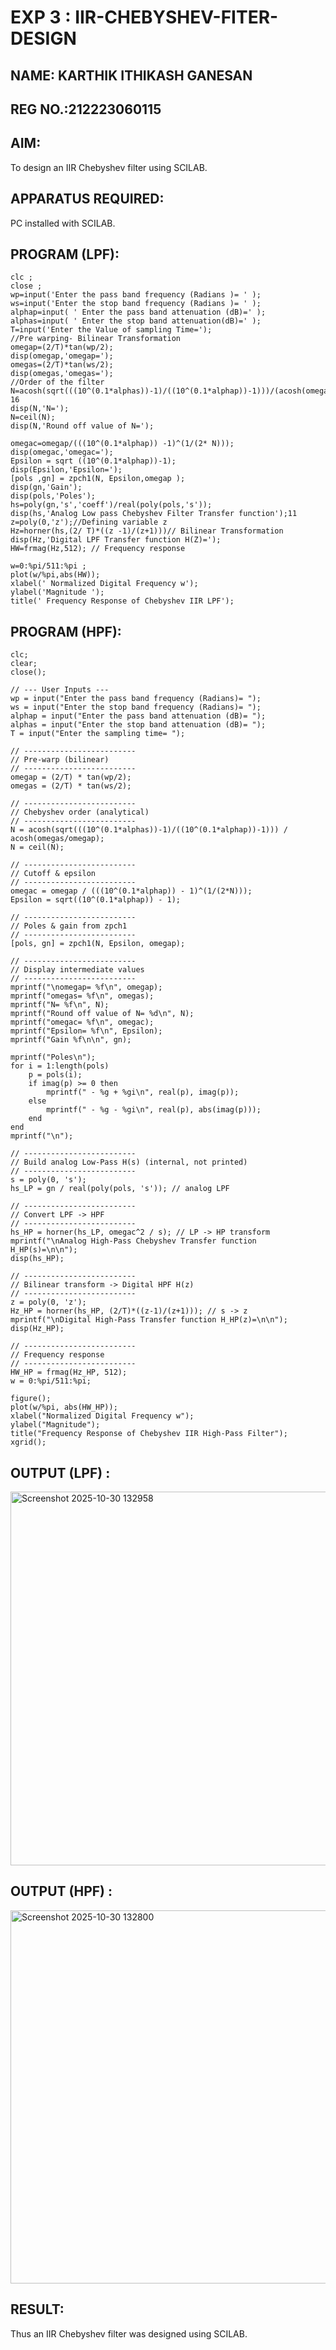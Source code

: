# EXP 3 : IIR-CHEBYSHEV-FITER-DESIGN
## NAME: KARTHIK ITHIKASH GANESAN
## REG NO.:212223060115

## AIM: 

 To design an IIR Chebyshev filter  using SCILAB. 

## APPARATUS REQUIRED: 
PC installed with SCILAB. 

## PROGRAM (LPF): 
```
clc ;
close ;
wp=input('Enter the pass band frequency (Radians )= ' );
ws=input('Enter the stop band frequency (Radians )= ' );
alphap=input( ' Enter the pass band attenuation (dB)=' );
alphas=input( ' Enter the stop band attenuation(dB)=' );
T=input('Enter the Value of sampling Time=');
//Pre warping- Bilinear Transformation
omegap=(2/T)*tan(wp/2);
disp(omegap,'omegap=');
omegas=(2/T)*tan(ws/2);
disp(omegas,'omegas=');
//Order of the filter
N=acosh(sqrt(((10^(0.1*alphas))-1)/((10^(0.1*alphap))-1)))/(acosh(omegas/omegap));
16
disp(N,'N=');
N=ceil(N);
disp(N,'Round off value of N=');

omegac=omegap/(((10^(0.1*alphap)) -1)^(1/(2* N)));
disp(omegac,'omegac=');
Epsilon = sqrt ((10^(0.1*alphap))-1);
disp(Epsilon,'Epsilon=');
[pols ,gn] = zpch1(N, Epsilon,omegap );
disp(gn,'Gain');
disp(pols,'Poles');
hs=poly(gn,'s','coeff')/real(poly(pols,'s'));
disp(hs,'Analog Low pass Chebyshev Filter Transfer function');11
z=poly(0,'z');//Defining variable z
Hz=horner(hs,(2/ T)*((z -1)/(z+1)))// Bilinear Transformation
disp(Hz,'Digital LPF Transfer function H(Z)=');
HW=frmag(Hz,512); // Frequency response

w=0:%pi/511:%pi ;
plot(w/%pi,abs(HW));
xlabel(' Normalized Digital Frequency w');
ylabel('Magnitude ');
title(' Frequency Response of Chebyshev IIR LPF');

```

## PROGRAM (HPF): 
```
clc;
clear;
close();

// --- User Inputs ---
wp = input("Enter the pass band frequency (Radians)= ");   
ws = input("Enter the stop band frequency (Radians)= ");   
alphap = input("Enter the pass band attenuation (dB)= ");
alphas = input("Enter the stop band attenuation (dB)= ");
T = input("Enter the sampling time= ");

// -------------------------
// Pre-warp (bilinear)
// -------------------------
omegap = (2/T) * tan(wp/2);
omegas = (2/T) * tan(ws/2);

// -------------------------
// Chebyshev order (analytical)
// -------------------------
N = acosh(sqrt(((10^(0.1*alphas))-1)/((10^(0.1*alphap))-1))) / acosh(omegas/omegap);
N = ceil(N);

// -------------------------
// Cutoff & epsilon
// -------------------------
omegac = omegap / (((10^(0.1*alphap)) - 1)^(1/(2*N)));
Epsilon = sqrt((10^(0.1*alphap)) - 1);

// -------------------------
// Poles & gain from zpch1
// -------------------------
[pols, gn] = zpch1(N, Epsilon, omegap);

// -------------------------
// Display intermediate values
// -------------------------
mprintf("\nomegap= %f\n", omegap);
mprintf("omegas= %f\n", omegas);
mprintf("N= %f\n", N);
mprintf("Round off value of N= %d\n", N);
mprintf("omegac= %f\n", omegac);
mprintf("Epsilon= %f\n", Epsilon);
mprintf("Gain %f\n\n", gn);

mprintf("Poles\n");
for i = 1:length(pols)
    p = pols(i);
    if imag(p) >= 0 then
        mprintf(" - %g + %gi\n", real(p), imag(p));
    else
        mprintf(" - %g - %gi\n", real(p), abs(imag(p)));
    end
end
mprintf("\n");

// -------------------------
// Build analog Low-Pass H(s) (internal, not printed)
// -------------------------
s = poly(0, 's');  
hs_LP = gn / real(poly(pols, 's')); // analog LPF

// -------------------------
// Convert LPF -> HPF
// -------------------------
hs_HP = horner(hs_LP, omegac^2 / s); // LP -> HP transform
mprintf("\nAnalog High-Pass Chebyshev Transfer function H_HP(s)=\n\n");
disp(hs_HP);

// -------------------------
// Bilinear transform -> Digital HPF H(z)
// -------------------------
z = poly(0, 'z'); 
Hz_HP = horner(hs_HP, (2/T)*((z-1)/(z+1))); // s -> z
mprintf("\nDigital High-Pass Transfer function H_HP(z)=\n\n");
disp(Hz_HP);

// -------------------------
// Frequency response
// -------------------------
HW_HP = frmag(Hz_HP, 512);
w = 0:%pi/511:%pi;

figure();
plot(w/%pi, abs(HW_HP));
xlabel("Normalized Digital Frequency w");
ylabel("Magnitude");
title("Frequency Response of Chebyshev IIR High-Pass Filter");
xgrid();

```

## OUTPUT (LPF) : 
<img width="758" height="598" alt="Screenshot 2025-10-30 132958" src="https://github.com/user-attachments/assets/484dd857-1e5f-48ae-be24-cb71562484d1" />

## OUTPUT (HPF) :

<img width="762" height="597" alt="Screenshot 2025-10-30 132800" src="https://github.com/user-attachments/assets/5e38885d-b04d-4c98-991b-106ea6321978" />

## RESULT: 
Thus an IIR Chebyshev filter was designed using SCILAB.
